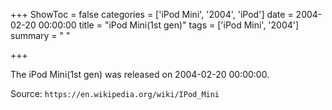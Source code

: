 +++
ShowToc = false
categories = ['iPod Mini', '2004', 'iPod']
date = 2004-02-20 00:00:00
title = "iPod Mini(1st gen)"
tags = ['iPod Mini', '2004']
summary = " "

+++

The iPod Mini(1st gen) was released on 2004-02-20 00:00:00.

Source: `https://en.wikipedia.org/wiki/IPod_Mini`
